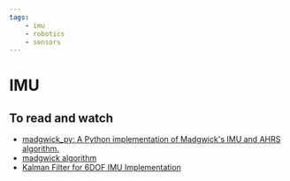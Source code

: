 ```yaml
---
tags:
    - imu
    - robotics
    - sensors
---
```


# IMU

## To read and watch

- [madgwick_py: A Python implementation of Madgwick's IMU and AHRS algorithm.](https://github.com/morgil/madgwick_py?tab=readme-ov-file)
- [madgwick algorithm](https://x-io.co.uk/open-source-imu-and-ahrs-algorithms/)
- [Kalman Filter for 6DOF IMU Implementation](https://www.youtube.com/watch?v=Os6V1lnUPZo)